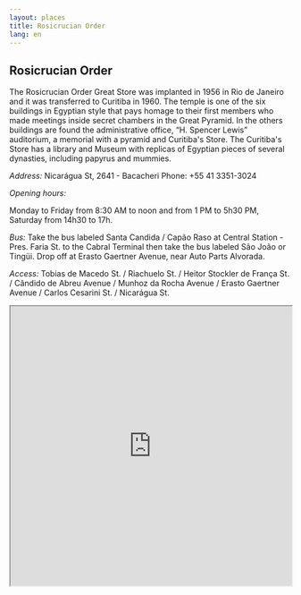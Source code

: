 ```yaml
---
layout: places
title: Rosicrucian Order
lang: en
---
```


## Rosicrucian Order

The Rosicrucian Order Great Store was implanted in 1956 in Rio de Janeiro and it was transferred to Curitiba in 1960. The temple is one of the six buildings in Egyptian style that pays homage to their first members who made meetings inside secret chambers in the Great Pyramid.
In the others buildings are found the administrative office, “H. Spencer Lewis” auditorium, a memorial with a pyramid and Curitiba's Store. The Curitiba's Store has a library and Museum with replicas of Egyptian pieces of several dynasties, including papyrus and mummies.


*Address:*
Nicarágua St, 2641 - Bacacheri
Phone: +55 41 3351-3024

*Opening hours:*

Monday to Friday from 8:30 AM to noon and from 1 PM to 5h30 PM, Saturday from 14h30 to 17h.

*Bus:*
Take the bus labeled Santa Candida / Capão Raso at Central Station -  Pres. Faria St. to the Cabral Terminal then take the bus labeled São João or Tingüi. Drop off at Erasto Gaertner Avenue, near Auto Parts Alvorada.

*Access:*
Tobias de Macedo St. / Riachuelo St. / Heitor Stockler de França St. / Cândido de Abreu Avenue / Munhoz da Rocha Avenue / Erasto Gaertner Avenue / Carlos Cesarini St. / Nicarágua St.

<iframe style="width:100%; height:500px;" src="https://a.tiles.mapbox.com/v3/nolram.ij3ajel1/attribution,zoompan,zoomwheel,geocoder,share.html"></iframe>
